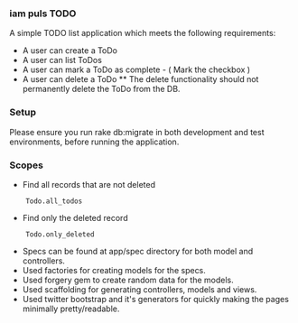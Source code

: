 ### iam puls TODO

A simple TODO list application which meets the following requirements: 

* A user can create a ToDo
* A user can list ToDos
* A user can mark a ToDo as complete - ( Mark the checkbox )
* A user can delete a ToDo
 ** The delete functionality should not permanently delete the ToDo from the DB.

### Setup
Please ensure you run rake db:migrate in both development and test environments, before running the application.

### Scopes

* Find all records that are not deleted
````
	Todo.all_todos
````

* Find only the deleted record
````
	Todo.only_deleted
````

* Specs can be found at app/spec directory for both model and controllers. 
* Used factories for creating models for the specs. 
* Used forgery gem to create random data for the models. 
* Used scaffolding for generating controllers, models and views. 
* Used twitter bootstrap and it's generators for quickly making the pages minimally pretty/readable.

